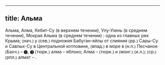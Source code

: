 
---
title: Альма
---
Альма, Алма, Кебит-Су (в верхнем течении), Улу-Узень (в среднем течении), Мокрая Альма (в среднем течении)
: одна из главных рек Крыма; ⦅нач.⦆ у ⦅сев.⦆ подножия Бабуган-яйлы от слияния ⦅рр.⦆ Сары-Су и Савлых-Су в Центральной котловине, ⦅впад.⦆ в море в ⦅н.п.⦆ Песчаное ⦅Бахч.⦆ – ❶, ❷ ⦅тюрк.⦆ алма – яблоко; Алма – ⦅тюрк.⦆ и ⦅монг.⦆ ⦅и.л.⦆; ⦅ср.⦆ ⦅рпл.⦆ алмат – .
